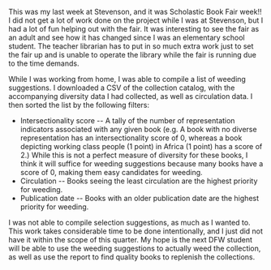 This was my last week at Stevenson, and it was Scholastic Book Fair week!! I did not get a lot of work done on the project while I was at Stevenson, but I had a lot of fun helping out with the fair. It was interesting to see the fair as an adult and see how it has changed since I was an elementary school student. The teacher librarian has to put in so much extra work just to set the fair up and is unable to operate the library while the fair is running due to the time demands.

While I was working from home, I was able to compile a list of weeding suggestions. I downloaded a CSV of the collection catalog, with the accompanying diversity data I had collected, as well as circulation data. I then sorted the list by the following filters:
- Intersectionality score -- A tally of the number of representation indicators associated with any given book (e.g. A book with no diverse representation has an intersectionality score of 0, whereas a book depicting working class people (1 point) in Africa (1 point) has a score of 2.) While this is not a perfect measure of diversity for these books, I think it will suffice for weeding suggestions because many books have a score of 0, making them easy candidates for weeding.
- Circulation -- Books seeing the least circulation are the highest priority for weeding.
- Publication date -- Books with an older publication date are the highest priority for weeding.

I was not able to compile selection suggestions, as much as I wanted to. This work takes considerable time to be done intentionally, and I just did not have it within the scope of this quarter. My hope is the next DFW student will be able to use the weeding suggestions to actually weed the collection, as well as use the report to find quality books to replenish the collections.
